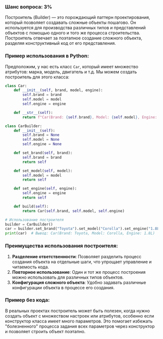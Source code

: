 ### Шанс вопроса: 3%

Построитель (Builder) — это порождающий паттерн проектирования, который позволяет создавать сложные объекты пошагово. Он используется для производства различных типов и представлений объектов с помощью одного и того же процесса строительства. Построитель отвечает за поэтапное создание сложного объекта, разделяя конструктивный код от его представления.

### Пример использования в Python:

Предположим, у нас есть класс `Car`, который имеет множество атрибутов: марка, модель, двигатель и т.д. Мы можем создать построитель для этого класса:

```python
class Car:
    def __init__(self, brand, model, engine):
        self.brand = brand
        self.model = model
        self.engine = engine

    def __str__(self):
        return f"Car(Brand: {self.brand}, Model: {self.model}, Engine: {self.engine})"

class CarBuilder:
    def __init__(self):
        self.brand = None
        self.model = None
        self.engine = None

    def set_brand(self, brand):
        self.brand = brand
        return self

    def set_model(self, model):
        self.model = model
        return self

    def set_engine(self, engine):
        self.engine = engine
        return self

    def build(self):
        return Car(self.brand, self.model, self.engine)

# Использование построителя
builder = CarBuilder()
car = builder.set_brand("Toyota").set_model("Corolla").set_engine("1.8L").build()
print(car)  # Вывод: Car(Brand: Toyota, Model: Corolla, Engine: 1.8L)
```

### Преимущества использования построителя:

1. **Разделение ответственности**: Позволяет разделить процесс создания объекта на отдельные шаги, что упрощает управление и читаемость кода.
2. **Повторное использование**: Один и тот же процесс построения можно использовать для различных типов объектов.
3. **Конфигурация сложного объекта**: Удобно задавать различные конфигурации объекта в процессе его создания.

### Пример без кода:

В реальных проектах построитель может быть полезен, когда нужно создать объект с множеством настроек или атрибутов, особенно если конструктор класса имеет много параметров. Это помогает избежать "болезненного" процесса задания всех параметров через конструктор и позволяет строить объект поэтапно.